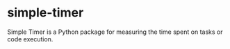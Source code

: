# simple-timer
Simple Timer is a Python package for measuring the time spent on tasks or code execution.
